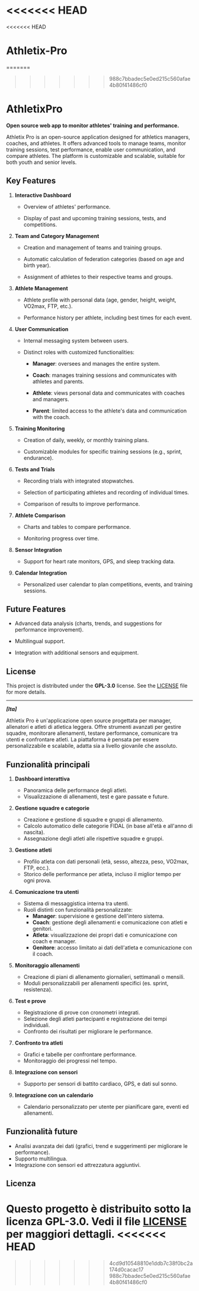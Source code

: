 <<<<<<< HEAD
=======
<<<<<<< HEAD
# Athletix-Pro
=======
>>>>>>> 988c7bbadec5e0ed215c560afae4b80f41486cf0
# AthletixPro

**Open source web app to monitor athletes' training and performance.**

Athletix Pro is an open-source application designed for athletics managers, coaches, and athletes. It offers advanced tools to manage teams, monitor training sessions, test performance, enable user communication, and compare athletes. The platform is customizable and scalable, suitable for both youth and senior levels.

## Key Features

1. **Interactive Dashboard**

   - Overview of athletes' performance.

   - Display of past and upcoming training sessions, tests, and competitions.



2. **Team and Category Management**

   - Creation and management of teams and training groups.

   - Automatic calculation of federation categories (based on age and birth year).

   - Assignment of athletes to their respective teams and groups.



3. **Athlete Management**

   - Athlete profile with personal data (age, gender, height, weight, VO2max, FTP, etc.).

   - Performance history per athlete, including best times for each event.



4. **User Communication**

   - Internal messaging system between users.

   - Distinct roles with customized functionalities:

     - **Manager**: oversees and manages the entire system.

     - **Coach**: manages training sessions and communicates with athletes and parents.

     - **Athlete**: views personal data and communicates with coaches and managers.

     - **Parent**: limited access to the athlete's data and communication with the coach.




5. **Training Monitoring**

   - Creation of daily, weekly, or monthly training plans.

   - Customizable modules for specific training sessions (e.g., sprint, endurance).



6. **Tests and Trials**

   - Recording trials with integrated stopwatches.

   - Selection of participating athletes and recording of individual times.

   - Comparison of results to improve performance.



7. **Athlete Comparison**

   - Charts and tables to compare performance.

   - Monitoring progress over time.



8. **Sensor Integration**

   - Support for heart rate monitors, GPS, and sleep tracking data.



9. **Calendar Integration**

   - Personalized user calendar to plan competitions, events, and training sessions.




## Future Features

- Advanced data analysis (charts, trends, and suggestions for performance improvement).

- Multilingual support.

- Integration with additional sensors and equipment.


## License

This project is distributed under the **GPL-3.0** license. See the [LICENSE](LICENSE) file for more details.

************************************

***[Ita]***

Athletix Pro è un'applicazione open source progettata per manager, allenatori e atleti di atletica leggera. Offre strumenti avanzati per gestire squadre, monitorare allenamenti, testare performance, comunicare tra utenti e confrontare atleti. La piattaforma è pensata per essere personalizzabile e scalabile, adatta sia a livello giovanile che assoluto.

## Funzionalità principali

1. **Dashboard interattiva**
   - Panoramica delle performance degli atleti.
   - Visualizzazione di allenamenti, test e gare passate e future.

2. **Gestione squadre e categorie**
   - Creazione e gestione di squadre e gruppi di allenamento.
   - Calcolo automatico delle categorie FIDAL (in base all'età e all'anno di nascita).
   - Assegnazione degli atleti alle rispettive squadre e gruppi.

3. **Gestione atleti**
   - Profilo atleta con dati personali (età, sesso, altezza, peso, VO2max, FTP, ecc.).
   - Storico delle performance per atleta, incluso il miglior tempo per ogni prova.

4. **Comunicazione tra utenti**
   - Sistema di messaggistica interna tra utenti.
   - Ruoli distinti con funzionalità personalizzate:
     - **Manager**: supervisione e gestione dell'intero sistema.
     - **Coach**: gestione degli allenamenti e comunicazione con atleti e genitori.
     - **Atleta**: visualizzazione dei propri dati e comunicazione con coach e manager.
     - **Genitore**: accesso limitato ai dati dell'atleta e comunicazione con il coach.

5. **Monitoraggio allenamenti**
   - Creazione di piani di allenamento giornalieri, settimanali o mensili.
   - Moduli personalizzabili per allenamenti specifici (es. sprint, resistenza).

6. **Test e prove**
   - Registrazione di prove con cronometri integrati.
   - Selezione degli atleti partecipanti e registrazione dei tempi individuali.
   - Confronto dei risultati per migliorare le performance.

7. **Confronto tra atleti**
   - Grafici e tabelle per confrontare performance.
   - Monitoraggio dei progressi nel tempo.

8. **Integrazione con sensori**
   - Supporto per sensori di battito cardiaco, GPS, e dati sul sonno.
  
9. **Integrazione con un calendario**
   - Calendario personalizzato per utente per pianificare gare, eventi ed allenamenti.

## Funzionalità future
- Analisi avanzata dei dati (grafici, trend e suggerimenti per migliorare le performance).
- Supporto multilingua.
- Integrazione con sensori ed attrezzatura aggiuntivi.

## Licenza

Questo progetto è distribuito sotto la licenza **GPL-3.0**. Vedi il file [LICENSE](LICENSE) per maggiori dettagli.
<<<<<<< HEAD
=======
>>>>>>> 4cd9d10548810e1ddb7c38f0bc2a174d0cacac17
>>>>>>> 988c7bbadec5e0ed215c560afae4b80f41486cf0
